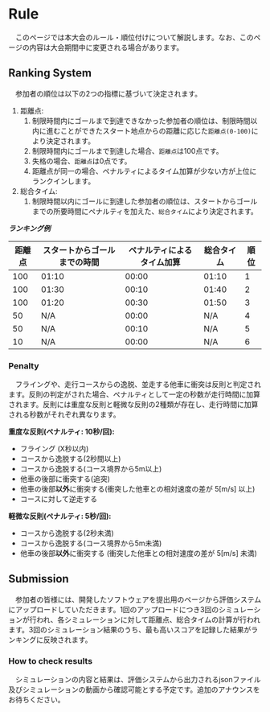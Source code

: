 # Rule

&emsp;このページでは本大会のルール・順位付けについて解説します。なお、このページの内容は大会期間中に変更される場合があります。

## Ranking System

&emsp;参加者の順位は以下の2つの指標に基づいて決定されます。

1. 距離点:
   1. 制限時間内にゴールまで到達できなかった参加者の順位は、制限時間以内に進むことができたスタート地点からの距離に応じた`距離点(0-100)`により決定されます。
   2. 制限時間内にゴールまで到達した場合、`距離点`は100点です。
   3. 失格の場合、`距離点`は0点です。
   4. 距離点が同一の場合、ペナルティによるタイム加算が少ない方が上位にランクインします。
2. 総合タイム:
   1. 制限時間以内にゴールに到達した参加者の順位は、スタートからゴールまでの所要時間にペナルティを加えた、`総合タイム`により決定されます。  

***ランキング例***

| 距離点 | スタートからゴールまでの時間 | ペナルティによるタイム加算 | 総合タイム | 順位 | 
| ------ | ---------------------------- | -------------------------- | ---------- | ---- |
| 100    | 01:10                        | 00:00                      | 01:10      | 1    |
| 100    | 01:30                        | 00:10                      | 01:40      | 2    |
| 100    | 01:20                        | 00:30                      | 01:50      | 3    |
| 50     | N/A                          | 00:00                      | N/A        | 4    |
| 50     | N/A                          | 00:10                      | N/A        | 5    |
| 10     | N/A                          | 00:00                      | N/A        | 6    |

### Penalty

&emsp;フライングや、走行コースからの逸脱、並走する他車に衝突は反則と判定されます。反則の判定がされた場合、ペナルティとして一定の秒数が走行時間に加算されます。反則には重度な反則と軽微な反則の2種類が存在し、走行時間に加算される秒数がそれぞれ異なります。

**重度な反則(ペナルティ: 10秒/回):**

- フライング (X秒以内)
- コースから逸脱する(2秒間以上)
- コースから逸脱する(コース境界から5m以上)
- 他車の後部に衝突する(追突)
- 他車の後部**以外**に衝突する(衝突した他車との相対速度の差が 5[m/s] 以上)
- コースに対して逆走する

**軽微な反則(ペナルティ: 5秒/回):**

- コースから逸脱する(2秒未満)
- コースから逸脱する(コース境界から5m未満)
- 他車の後部**以外**に衝突する (衝突した他車との相対速度の差が 5[m/s] 未満)

## Submission

&emsp;参加者の皆様には、開発したソフトウェアを提出用のページから評価システムにアップロードしていただきます。1回のアップロードにつき3回のシミュレーションが行われ、各シミュレーションに対して距離点、総合タイムの計算が行われます。3回のシミュレーション結果のうち、最も高いスコアを記録した結果がランキングに反映されます。

### How to check results

&emsp;シミュレーションの内容と結果は、評価システムから出力されるjsonファイル及びシミュレーションの動画から確認可能とする予定です。追加のアナウンスをお待ちください。
